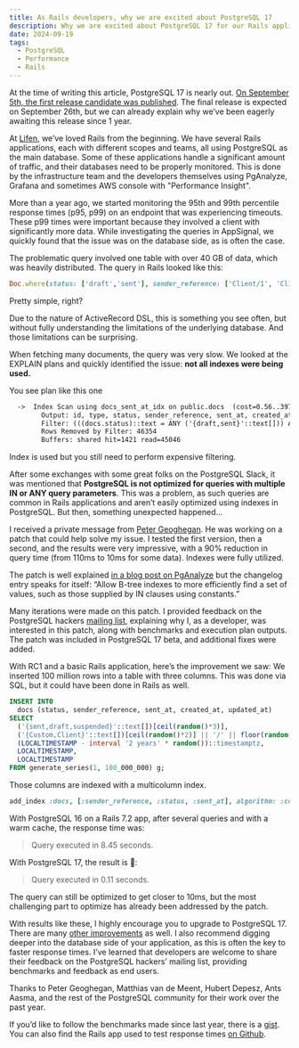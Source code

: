 ```yaml
---
title: As Rails developers, why we are excited about PostgreSQL 17
description: Why we are excited about PostgreSQL 17 for our Rails applications.
date: 2024-09-19
tags:
  - PostgreSQL
  - Performance
  - Rails
---
```


At the time of writing this article, PostgreSQL 17 is nearly out. [On September 5th, the first release candidate was published](https://www.postgresql.org/about/news/postgresql-17-rc1-released-2926/). The final release is expected on September 26th, but we can already explain why we’ve been eagerly awaiting this release since 1 year.

At [Lifen](https://www.lifen.fr/), we’ve loved Rails from the beginning. We have several Rails applications, each with different scopes and teams, all using PostgreSQL as the main database. Some of these applications handle a significant amount of traffic, and their databases need to be properly monitored. This is done by the infrastructure team and the developers themselves using PgAnalyze, Grafana and sometimes AWS console with "Performance Insight".

More than a year ago, we started monitoring the 95th and 99th percentile response times (p95, p99) on an endpoint that was experiencing timeouts. These p99 times were important because they involved a client with significantly more data. While investigating the queries in AppSignal, we quickly found that the issue was on the database side, as is often the case.

The problematic query involved one table with over 40 GB of data, which was heavily distributed. The query in Rails looked like this:

```ruby
Doc.where(status: ['draft','sent'], sender_reference: ['Client/1', 'Client/2']).order(sent_at: :desc).limit(20)
```

Pretty simple, right?

Due to the nature of ActiveRecord DSL, this is something you see often, but without fully understanding the limitations of the underlying database. And those limitations can be surprising.

When fetching many documents, the query was very slow. We looked at the EXPLAIN plans and quickly identified the issue: **not all indexes were being used.**

You see plan like this one

```markdown
  ->  Index Scan using docs_sent_at_idx on public.docs  (cost=0.56..39748945.58 rows=29744 width=38) (actual time=116.924..218.784 rows=20 loops=1)
        Output: id, type, status, sender_reference, sent_at, created_at
        Filter: (((docs.status)::text = ANY ('{draft,sent}'::text[])) AND ((docs.sender_reference)::text = ANY ('{Client/1,Client/2}'::text[])))
        Rows Removed by Filter: 46354
        Buffers: shared hit=1421 read=45046
```

Index is used but you still need to perform expensive filtering.

After some exchanges with some great folks on the PostgreSQL Slack, it was mentioned that **PostgreSQL is not optimized for queries with multiple IN or ANY query parameters**. This was a problem, as such queries are common in Rails applications and aren’t easily optimized using indexes in PostgreSQL. But then, something unexpected happened…

I received a private message from [Peter Geoghegan](https://github.com/petergeoghegan). He was working on a patch that could help solve my issue. I tested the first version, then a second, and the results were very impressive, with a 90% reduction in query time (from 110ms to 10ms for some data). Indexes were fully utilized.

The patch is well explained [in a blog post on PgAnalyze](https://pganalyze.com/blog/5mins-postgres-17-faster-btree-index-scans) but the changelog entry speaks for itself: “Allow B-tree indexes to more efficiently find a set of values, such as those supplied by IN clauses using constants.”

Many iterations were made on this patch. I provided feedback on the PostgreSQL hackers [mailing list](https://www.postgresql.org/message-id/flat/CAHUgstCm94QCN3hrLgU9SkVxhLiuh2G_HsksffZwZWHhzJEreg%40mail.gmail.com#f3af55f2367f6477256fcea40ce586a8), explaining why I, as a developer, was interested in this patch, along with benchmarks and execution plan outputs. The patch was included in PostgreSQL 17 beta, and additional fixes were added.

With RC1 and a basic Rails application, here’s the improvement we saw:
We inserted 100 million rows into a table with three columns. This was done via SQL, but it could have been done in Rails as well.

```sql
INSERT INTO
  docs (status, sender_reference, sent_at, created_at, updated_at)
SELECT
  ('{sent,draft,suspended}'::text[])[ceil(random()*3)],
  ('{Custom,Client}'::text[])[ceil(random()*2)] || '/' || floor(random() * 2000),
  (LOCALTIMESTAMP - interval '2 years' * random())::timestamptz,
  LOCALTIMESTAMP,
  LOCALTIMESTAMP
FROM generate_series(1, 100_000_000) g;
```

Those columns are indexed with a multicolumn index.

```ruby
add_index :docs, [:sender_reference, :status, :sent_at], algorithm: :concurrently
```

With PostgreSQL 16 on a Rails 7.2 app, after several queries and with a warm cache, the response time was:

> Query executed in 8.45 seconds.

With PostgreSQL 17, the result is 🥁:

> Query executed in 0.11 seconds.

The query can still be optimized to get closer to 10ms, but the most challenging part to optimize has already been addressed by the patch.

With results like these, I highly encourage you to upgrade to PostgreSQL 17. There are many [other improvements](https://www.postgresql.org/docs/17/release-17.html) as well. I also recommend digging deeper into the database side of your application, as this is often the key to faster response times. I’ve learned that developers are welcome to share their feedback on the PostgreSQL hackers’ mailing list, providing benchmarks and feedback as end users.

Thanks to Peter Geoghegan, Matthias van de Meent, Hubert Depesz, Ants Aasma, and the rest of the PostgreSQL community for their work over the past year.

If you’d like to follow the benchmarks made since last year, there is a [gist](https://gist.github.com/benoittgt/ab72dc4cfedea2a0c6a5ee809d16e04d). You can also find the Rails app used to test response times [on Github](https://github.com/benoittgt/thanks-peter).
